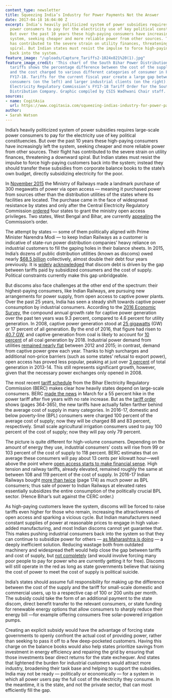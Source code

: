 ```yaml
---
content_type: newsletter
title: Squeezing India’s Industry for Power Payments Not the Answer
date: 2017-04-18 16:04:00 Z
excerpt: India’s heavily politicized system of power subsidies requires large-scale
  power consumers to pay for the electricity use of key political constituencies.
  But over the past 10 years these high-paying consumers have increasingly left the
  system, seeking cheaper and more reliable power from other sources. Their flight
  has contributed to the severe strain on utility finances, threatening a downward
  spiral. But Indian states must resist the impulse to force high-paying customers
  back into the system.
feature_image: "/uploads/Capture_Tariffs2-1024x821%20(1).jpg"
feature_image_credit: 'This chart of the South Bihar Power Distribution Company’s
  tariffs shows the percentage difference between the cost of the supply of power
  and the cost charged to various different categories of consumer in FY16-17 and
  FY17-18. Tariffs for the current fiscal year create a large gap between smaller
  consumers (on the left) and larger industrial clients (on the right). Source: Bihar
  Electricity Regulatory Commission’s FY17-18 Tariff Order for the South Bihar Power
  Distribution Company. Graphic compiled by CSIS Wadhwani Chair staff.'
sources:
- name: CogitAsia
  url: https://www.cogitasia.com/squeezing-indias-industry-for-power-payments-not-the-answer/?utm_source=CSIS+All&utm_campaign=0b1c809846-EMAIL_CAMPAIGN_2017_03_04&utm_medium=email&utm_term=0_f326fc46b6-0b1c809846-
author:
- Sarah Watson
---
```


India’s heavily politicized system of power subsidies requires large-scale power consumers to pay for the electricity use of key political constituencies. But over the past 10 years these high-paying consumers have increasingly left the system, seeking cheaper and more reliable power from other sources. Their flight has contributed to the severe strain on utility finances, threatening a downward spiral. But Indian states must resist the impulse to force high-paying customers back into the system; instead they should transfer these subsidies from corporate balance books to the state’s own budget, directly subsidizing electricity for the poor.

In [November 2015](http://pib.nic.in/newsite/PrintRelease.aspx?relid=131923) the Ministry of Railways made a landmark purchase of 300 megawatts of power via open access — meaning it purchased power from sources other than the distribution utilities of the states where its facilities are located. The purchase came in the face of widespread resistance by states and only after the Central Electricity Regulatory Commission [ordered](http://www.cercind.gov.in/2015/orders/SO197N.pdf) four states to grant the ministry open access privileges. Two states, West Bengal and Bihar, are currently [appealing](http://www.kseboa.org/news/bihar-bengal-challenge-cercs-order-allowing-indian-railways-to-procure-electricity-from-others-17114447.html) the Commission’s order.

The attempt by states — some of them politically aligned with Prime Minister Narendra Modi — to keep Indian Railways as a customer is indicative of state-run power distribution companies’ heavy reliance on industrial customers to fill the gaping holes in their balance sheets. In 2015, India’s dozens of public distribution utilities (known as discoms) owed nearly [$68.5 billion](https://www.crisil.com/pdf/ratings/crisil-insight-power-sector-compendium.pdf) collectively, almost double their debt four years previously. It is [widely](http://indiabudget.gov.in/budget2016-2017/es2015-16/echapvol1-11.pdf) [acknowledged](https://openknowledge.worldbank.org/bitstream/handle/10986/18726/889060PUB0978100Box385252B00PUBLIC0.pdf) that discom debt is driven by the gap between tariffs paid by subsidized consumers and the cost of supply. Political constraints currently make this gap unbridgeable.

But discoms also face challenges at the other end of the spectrum: their highest-paying consumers, like Indian Railways, are pursuing new arrangements for power supply, from open access to captive power plants. Over the past 25 years, India has seen a steady shift towards captive power consumption by industrial consumers. According to the [2016 Economic Survey](http://indiabudget.gov.in/budget2016-2017/es2015-16/echapvol1-11.pdf), the compound annual growth rate for captive power generation over the past ten years was 9.3 percent, compared to 4.6 percent for utility generation. In 2008, captive power generation stood at [25 gigawatts](http://www.idfc.com/pdf/report/Chapter-12.pdf) (GW) or 17 percent of all generation. By the end of 2016, that figure had risen to [40.7 GW](http://cea.nic.in/reports/monthly/executivesummary/2017/exe_summary-02.pdf), and captive generation from coal is likely to account for [10 percent](https://www.crisil.com/pdf/ratings/crisil-insight-power-sector-compendium.pdf) of all coal generation by 2018. Industrial power demand from utilities [remained nearly flat](http://indiabudget.gov.in/budget2016-2017/es2015-16/echapvol1-11.pdf) between 2012 and 2015; in contrast, demand from captive power grew each year. Thanks to high surcharges and additional non-price barriers (such as some states’ refusal to export power), open access has proved less popular, peaking at just over [3 percent](http://indiabudget.gov.in/budget2016-2017/es2015-16/echapvol1-11.pdf) of total generation in 2013-14. This still represents significant growth, however, given that the necessary power exchanges only opened in 2008.

The most recent [tariff schedule](http://berc.co.in/publice-notice/1139-press-release-tariff-order-fy-2017-18-hindi-english) from the Bihar Electricity Regulatory Commission (BERC) makes clear how heavily states depend on large-scale consumers. BERC [made the news](http://www.hindustantimes.com/india-news/55-increase-in-bihar-power-tariff-from-apr-1/story-uZF2x5pX7xauEysMDGN6aL.html) in March for a 55 percent hike in the power tariff after five years with no rate increase. But as the [tariff order](http://berc.co.in/orders/tariff/distribution/sbpdcl/1142-tariff-order-of-sbpdcl-for-fy-2017-18) shows (pages 364-365), the new tariffs have actually fallen farther behind the average cost of supply in many categories. In 2016-17, domestic and below poverty-line (BPL) consumers were charged 100 percent of the average cost of supply; now they will be charged 88 and 83 percent, respectively. Small scale agricultural irrigation consumers used to pay 100 percent of the cost of supply; now they will pay only 79 percent.

The picture is quite different for high-volume consumers. Depending on the amount of energy they use, industrial consumers’ costs will rise from 99 or 103 percent of the cost of supply to 118 percent. BERC estimates that on average these consumers will pay about 13 cents per kilowatt hour—well above the point where [open access starts to make financial sense](http://www.business-standard.com/article/economy-policy/consumers-shifting-to-power-purchase-through-open-access-116042000240_1.html). High tension and railway tariffs, already elevated, remained roughly the same at between 108 and 119 percent of the cost of supply. In 2016-17 Indian Railways bought [more than twice](http://berc.co.in/orders/tariff/distribution/sbpdcl/1142-tariff-order-of-sbpdcl-for-fy-2017-18) (page 174) as much power as BPL consumers; thus sale of power to Indian Railways at elevated rates essentially subsidizes the entire consumption of the politically crucial BPL sector. (Hence Bihar’s suit against the CERC order.) 

As high-paying customers leave the system, discoms will be forced to raise tariffs even higher for those who remain, increasing the attractiveness of open access and sparking a vicious cycle. But Indian manufacturers need constant supplies of power at reasonable prices to engage in high value-added manufacturing, and most Indian discoms cannot yet guarantee that. This makes pushing industrial consumers back into the system so that they can continue to subsidize power for others — [as Maharashtra is doing](http://energy.economictimes.indiatimes.com/news/power/35-open-access-companies-return-to-maharashtra-power-discoms-fold/56979642) — a deeply inefficient solution. Reducing wastage both from outdated machinery and widespread theft would help close the gap between tariffs and cost of supply, but [not completely](http://www.business-standard.com/article/economy-policy/consumers-shifting-to-power-purchase-through-open-access-116042000240_1.html) (and would involve forcing many poor people to pay for power who are currently getting it for free). Discoms will still operate in the red as long as state governments believe that raising the cost of power to meet the cost of supply is political suicide.

India’s states should assume full responsibility for making up the difference between the cost of the supply and the tariff for small-scale domestic and commercial users, up to a respective cap of 100 or 200 units per month. The subsidy could take the form of an additional payment to the state discom, direct benefit transfer to the relevant consumers, or state funding for renewable energy options that allow consumers to sharply reduce their energy bill —for example offering consumers free solar-powered irrigation pumps.

Creating an explicit subsidy would have the advantage of forcing state governments to openly confront the actual cost of providing power, rather than seeking to pass it off to a few deep-pocketed customers. Having this charge on the balance books would also help states prioritize savings from investment in energy efficiency and repairing the grid by ensuring that those investments bear direct returns for the state exchequer. And states that lightened the burden for industrial customers would attract more industry, broadening their task base and helping to support the subsidies. India may not be ready — politically or economically — for a system in which all power users pay the full cost of the electricity they consume. In the meantime, it is the state, and not the private sector, that can most efficiently fill the gap.

